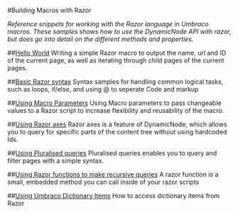 #Building Macros with Razor

_Reference snippets for working with the Razor language in Umbraco macros. These samples shows how to use the DynamicNode API with razor, but does go into detail on the different methods and properties._

##[Hello World](hello-world.md)
Writing a simple Razor macro to output the name, url and ID of the current page, as well as iterating through child pages of the current pages.

##[Basic Razor syntax](basic-razor-syntax.md)
Syntax samples for handling common logical tasks, such as loops, if/else, and using @ to seperate Code and markup

##[Using Macro Parameters](using-macro-parameters.md)
Using Macro parameters to pass changeable values to a Razor script to increase flexibility and reusability of the macro.

##[Using Razor axes](using-razor-axes.md)
Razor axes is a feature of DynamicNode, which allows you to query for specific parts of the content tree without using hardcoded Ids.

##[Using Pluralised queries](using-pluralised-queries.md)
Pluralised queries enables you to query and filter pages with a simple syntax.

##[Using Razor functions to make recursive queries](using-razor-functions-to-make-recursive-queries.md)
A razor function is a small, embedded method you can call inside of your razor scripts

##[Using Umbraco Dictionary Items](using-dictionary-items.md)
How to access dictionary items from Razor
 